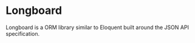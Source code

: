# Longboard

Longboard is a ORM library similar to Eloquent built around the JSON API specification.
